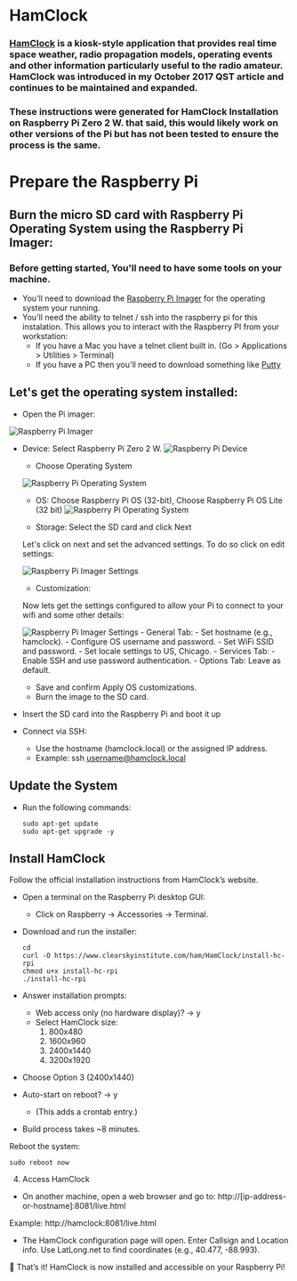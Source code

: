 # HamClock

### [HamClock](https://www.clearskyinstitute.com/ham/HamClock/) is a kiosk-style application that provides real time space weather, radio propagation models, operating events and other information particularly useful to the radio amateur. HamClock was introduced in my October 2017 QST article and continues to be maintained and expanded.


### These instructions were generated for HamClock Installation on Raspberry Pi Zero 2 W. that said, this would likely work on other versions of the Pi but has not been tested to ensure the process is the same.

# Prepare the Raspberry Pi

## Burn the micro SD card with Raspberry Pi Operating System using the Raspberry Pi Imager:

### Before getting started, You'll need to have some tools on your machine.

- You'll need to download the [Raspberry Pi Imager](https://www.raspberrypi.com/software/) for the operating system your running.
- You'll need the ability to telnet / ssh into the raspberry pi for this instalation. This allows you to interact with the Raspberry PI from your workstation:
  - If you have a Mac you have a telnet client built in. (Go > Applications > Utilities > Terminal)
  - If you have a PC then you'll need to download something like [Putty](https://www.putty.org/)

## Let's get the operating system installed:
- Open the Pi imager:

![Raspberry Pi Imager](images/pi_imager.png "Raspberry Pi Imager")

  - Device: Select Raspberry Pi Zero 2 W.
  ![Raspberry Pi Device](images/pi_device.png "Raspberry Pi Device")
    
    - Choose Operating System
    
    ![Raspberry Pi Operating System](images/pi_operating_system.png "Raspberry Pi Operating System")
    
    - OS: Choose Raspberry Pi OS (32-bit), Choose Raspberry Pi OS Lite (32 bit)
    ![Raspberry Pi Operating System](images/pi_os_lite.png "Raspberry Pi Operating System")
    
    - Storage: Select the SD card and click Next
    
    Let's click on next and set the advanced settings. To do so click on edit settings:

    ![Raspberry Pi Imager Settings](images/pi_edit_settings.png "Raspberry Pi Imager Settings")

    - Customization:


    Now lets get the settings configured to allow your Pi to connect to your wifi and some other details:

      ![Raspberry Pi Imager Settings](images/pi_settings.png "Raspberry Pi Imager Settings")
        - General Tab:
          - Set hostname (e.g., hamclock).
          - Configure OS username and password.
          - Set WiFi SSID and password.
          - Set locale settings to US, Chicago.
        - Services Tab:
          - Enable SSH and use password authentication.
        - Options Tab: Leave as default.
    - Save and confirm Apply OS customizations.
    - Burn the image to the SD card.
 
 - Insert the SD card into the Raspberry Pi and boot it up
 - Connect via SSH:
    - Use the hostname (hamclock.local) or the assigned IP address.
    - Example: ssh username@hamclock.local

## Update the System
- Run the following commands:
  ```
  sudo apt-get update
  sudo apt-get upgrade -y
  ```

## Install HamClock
Follow the official installation instructions from HamClock’s website.
- Open a terminal on the Raspberry Pi desktop GUI:
  - Click on Raspberry → Accessories → Terminal.
- Download and run the installer:
  ```
  cd
  curl -O https://www.clearskyinstitute.com/ham/HamClock/install-hc-rpi
  chmod u+x install-hc-rpi
  ./install-hc-rpi
  ```
- Answer installation prompts:
  - Web access only (no hardware display)? → y
  - Select HamClock size:
    1) 800x480
    2) 1600x960
    3) 2400x1440
    4) 3200x1920

- Choose Option 3 (2400x1440)
- Auto-start on reboot? → y
  - (This adds a crontab entry.)
- Build process takes ~8 minutes.

Reboot the system:
```
sudo reboot now
```

4. Access HamClock
- On another machine, open a web browser and go to:
http://[ip-address-or-hostname]:8081/live.html

Example:
http://hamclock:8081/live.html

- The HamClock configuration page will open.
Enter Callsign and Location info.
Use LatLong.net to find coordinates (e.g., 40.477, -88.993).

🎉 That’s it! HamClock is now installed and accessible on your Raspberry Pi!

